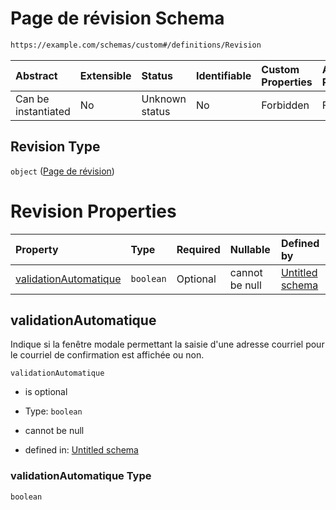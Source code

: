 # Page de révision Schema

```txt
https://example.com/schemas/custom#/definitions/Revision
```



| Abstract            | Extensible | Status         | Identifiable | Custom Properties | Additional Properties | Access Restrictions | Defined In                                                                   |
| :------------------ | :--------- | :------------- | :----------- | :---------------- | :-------------------- | :------------------ | :--------------------------------------------------------------------------- |
| Can be instantiated | No         | Unknown status | No           | Forbidden         | Forbidden             | none                | [FRW.form.schema.json\*](../out/FRW.form.schema.json "open original schema") |

## Revision Type

`object` ([Page de révision](frw-definitions-page-de-révision.md))

# Revision Properties

| Property                                        | Type      | Required | Nullable       | Defined by                                                                                                                                                                          |
| :---------------------------------------------- | :-------- | :------- | :------------- | :---------------------------------------------------------------------------------------------------------------------------------------------------------------------------------- |
| [validationAutomatique](#validationautomatique) | `boolean` | Optional | cannot be null | [Untitled schema](frw-definitions-page-de-révision-properties-validationautomatique.md "https://example.com/schemas/custom#/definitions/Revision/properties/validationAutomatique") |

## validationAutomatique

Indique si la fenêtre modale permettant la saisie d'une adresse courriel pour le courriel de confirmation est affichée ou non.

`validationAutomatique`

*   is optional

*   Type: `boolean`

*   cannot be null

*   defined in: [Untitled schema](frw-definitions-page-de-révision-properties-validationautomatique.md "https://example.com/schemas/custom#/definitions/Revision/properties/validationAutomatique")

### validationAutomatique Type

`boolean`
